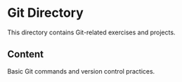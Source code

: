 # Git Directory

This directory contains Git-related exercises and projects.

## Content
Basic Git commands and version control practices.
